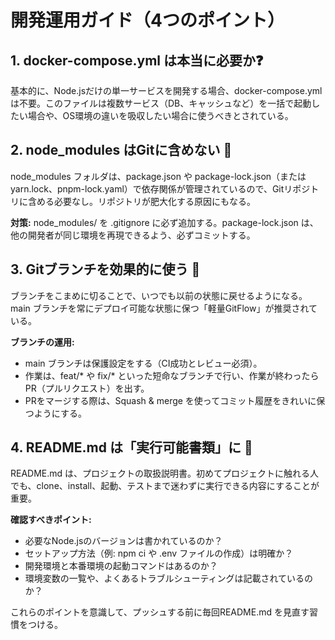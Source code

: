 # 開発運用ガイド（4つのポイント）

## 1. docker-compose.yml は本当に必要か❓
基本的に、Node.jsだけの単一サービスを開発する場合、docker-compose.yml は不要。このファイルは複数サービス（DB、キャッシュなど）を一括で起動したい場合や、OS環境の違いを吸収したい場合に使うべきとされている。

## 2. node_modules はGitに含めない 🙅
node_modules フォルダは、package.json や package-lock.json（または yarn.lock、pnpm-lock.yaml）で依存関係が管理されているので、Gitリポジトリに含める必要なし。リポジトリが肥大化する原因にもなる。

**対策:** node_modules/ を .gitignore に必ず追加する。package-lock.json は、他の開発者が同じ環境を再現できるよう、必ずコミットする。

## 3. Gitブランチを効果的に使う 🚀
ブランチをこまめに切ることで、いつでも以前の状態に戻せるようになる。main ブランチを常にデプロイ可能な状態に保つ「軽量GitFlow」が推奨されている。

**ブランチの運用:**
- main ブランチは保護設定をする（CI成功とレビュー必須）。
- 作業は、feat/* や fix/* といった短命なブランチで行い、作業が終わったらPR（プルリクエスト）を出す。
- PRをマージする際は、Squash & merge を使ってコミット履歴をきれいに保つようにする。

## 4. README.md は「実行可能書類」に 📖
README.md は、プロジェクトの取扱説明書。初めてプロジェクトに触れる人でも、clone、install、起動、テストまで迷わずに実行できる内容にすることが重要。

**確認すべきポイント:**
- 必要なNode.jsのバージョンは書かれているのか？
- セットアップ方法（例: npm ci や .env ファイルの作成）は明確か？
- 開発環境と本番環境の起動コマンドはあるのか？
- 環境変数の一覧や、よくあるトラブルシューティングは記載されているのか？

これらのポイントを意識して、プッシュする前に毎回README.md を見直す習慣をつける。
